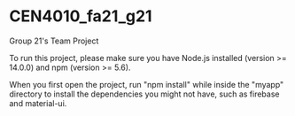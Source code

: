 # CEN4010_fa21_g21
Group 21's Team Project

To run this project, please make sure you have Node.js installed (version >= 14.0.0) and npm (version >= 5.6).

When you first open the project, run "npm install" while inside the "myapp" directory to install the dependencies you might not have, such as firebase and material-ui.
